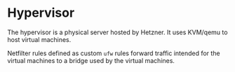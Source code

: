 # Hypervisor

The hypervisor is a physical server hosted by Hetzner. It uses KVM/qemu to host
virtual machines.

Netfilter rules defined as custom `ufw` rules forward traffic intended for the
virtual machines to a bridge used by the virtual machines.
